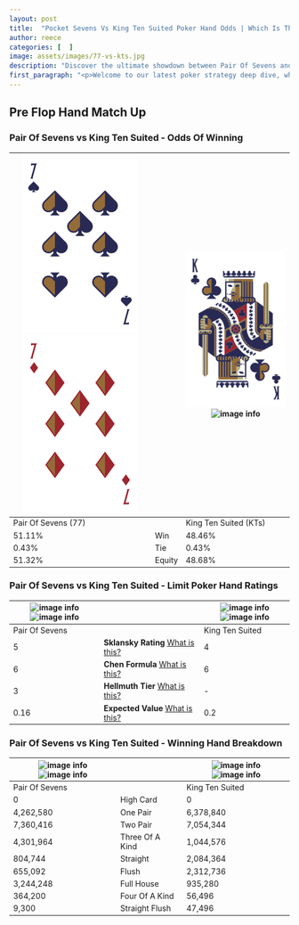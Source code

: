 ```yaml
---
layout: post
title:  "Pocket Sevens Vs King Ten Suited Poker Hand Odds | Which Is The Better Hand In Poker? A Complete Guide"
author: reece
categories: [  ]
image: assets/images/77-vs-kts.jpg
description: "Discover the ultimate showdown between Pair Of Sevens and King Ten Suited in poker! Uncover the odds, strategies, and scenarios where one hand triumphs over the other. Get ready to up your poker game with this thrilling analysis."
first_paragraph: "<p>Welcome to our latest poker strategy deep dive, where we're pitting two distinct hands against each other in a high-stakes showdown: Pair Of Sevens vs King Ten Suited.</p><p>In the dynamic world of poker, every decision counts, and knowing which hand holds the upper hand is key to your success at the table.</p><p>In this article, we'll dissect these two hands, explore the scenarios where one dominates the other, and equip you with the knowledge to make strategic choices that can tip the odds in your favor.</p><p>Get ready to unravel the intriguing dynamics of these poker hands and elevate your game to new heights.</p>"
---
```




[comment]: # (sp0)

## Pre Flop Hand Match Up

<div class="table hand-ratings" markdown="1"> 



### Pair Of Sevens vs King Ten Suited - Odds Of Winning


    
| ![image info](assets/images/hand1/7.png) ![image info](assets/images/hand1/7o.png) |  | ![image info](assets/images/hand2/k.png) ![image info](assets/images/hand2/ts.png) |
| -------- | -------- | -------- |
| Pair Of Sevens (77) |  | King Ten Suited (KTs) |
| 51.11% | Win | 48.46% |
| 0.43% | Tie | 0.43% |
| 51.32% | Equity | 48.68% |




[comment]: # (sp1)



### Pair Of Sevens vs King Ten Suited - Limit Poker Hand Ratings


    
| ![image info](https://www.riverpairs.com/assets/images/hand1/7.png) ![image info](https://www.riverpairs.com/assets/images/hand1/7o.png) |  | ![image info](https://www.riverpairs.com/assets/images/hand2/k.png) ![image info](https://www.riverpairs.com/assets/images/hand2/ts.png) |
| -------- | -------- | -------- |
| Pair Of Sevens |  | King Ten Suited |
| 5 | **Sklansky Rating** [What is this?](/sklansky-rating-explained) | 4 |
| 6 | **Chen Formula** [What is this?](/chen-formula-explained) | 6 |
| 3 | **Hellmuth Tier** [What is this?](/Hellmuth-tier-explained) | - |
| 0.16 | **Expected Value** [What is this?](/expected-value-explained) | 0.2 |




[comment]: # (sp2)



### Pair Of Sevens vs King Ten Suited - Winning Hand Breakdown


    
| ![image info](https://www.riverpairs.com/assets/images/hand1/7.png) ![image info](https://www.riverpairs.com/assets/images/hand1/7o.png) |  | ![image info](https://www.riverpairs.com/assets/images/hand2/k.png) ![image info](https://www.riverpairs.com/assets/images/hand2/ts.png) |
| -------- | -------- | -------- |
| Pair Of Sevens |  | King Ten Suited |
| 0 | High Card | 0 |
| 4,262,580 | One Pair | 6,378,840 |
| 7,360,416 | Two Pair | 7,054,344 |
| 4,301,964 | Three Of A Kind | 1,044,576 |
| 804,744 | Straight | 2,084,364 |
| 655,092 | Flush | 2,312,736 |
| 3,244,248 | Full House | 935,280 |
| 364,200 | Four Of A Kind | 56,496 |
| 9,300 | Straight Flush | 47,496 |




[comment]: # (sp3)



</div>

[comment]: # (sp4)



[comment]: # (sp5)


